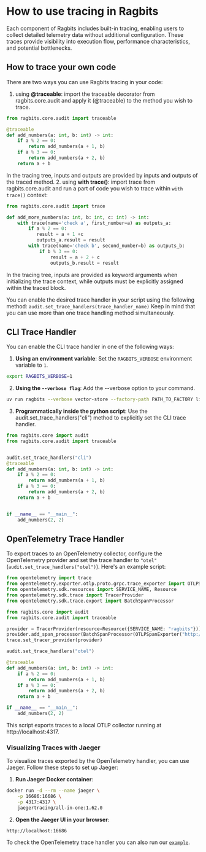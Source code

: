 # How to use tracing in Ragbits

Each component of Ragbits includes built-in tracing, enabling users to collect detailed telemetry data
without additional configuration. These traces provide visibility into execution flow, performance characteristics,
and potential bottlenecks.


## How to trace your own code

There are two ways you can use Ragbits tracing in your code:

1. using **@traceable**:
   import the traceable decorator from ragbits.core.audit and apply it (@traceable) to the method you wish to trace.
```python
from ragbits.core.audit import traceable

@traceable
def add_numbers(a: int, b: int) -> int:
    if a % 2 == 0:
        return add_numbers(a + 1, b)
    if a % 3 == 0:
        return add_numbers(a + 2, b)
    return a + b
```
   In the tracing tree, inputs and outputs are provided by inputs and outputs of the traced method.
2. using **with trace()**:
   import trace from ragbits.core.audit and run a part of code you wish to trace within `with trace()` context:
```python
from ragbits.core.audit import trace

def add_more_numbers(a: int, b: int, c: int) -> int:
    with trace(name='check a', first_number=a) as outputs_a:
        if a % 2 == 0:
           result = a + 1 +c
           outputs_a.result = result
        with trace(name='check b', second_number=b) as outputs_b:
            if b % 3 == 0:
                result = a + 2 + c
                outputs_b.result = result
```
   In the tracing tree, inputs are provided as keyword arguments when initializing the trace context,
   while outputs must be explicitly assigned within the traced block.


You can enable the desired trace handler in your script using the following method:
```audit.set_trace_handlers(trace_handler_name)```
Keep in mind that you can use more than one trace handling method simultaneously.

## CLI Trace Handler
You can enable the CLI trace handler in one of the following ways:

1. **Using an environment variable**:
   Set the `RAGBITS_VERBOSE` environment variable to `1`.
```bash
export RAGBITS_VERBOSE=1
```
2. **Using the `--verbose flag`**:
   Add the --verbose option to your command.
```bash
uv run ragbits --verbose vector-store --factory-path PATH_TO_FACTORY list
```
3. **Programmatically inside the python script**:
   Use the audit.set_trace_handlers("cli") method to explicitly set the CLI trace handler.
```python
from ragbits.core import audit
from ragbits.core.audit import traceable


audit.set_trace_handlers("cli")
@traceable
def add_numbers(a: int, b: int) -> int:
    if a % 2 == 0:
        return add_numbers(a + 1, b)
    if a % 3 == 0:
        return add_numbers(a + 2, b)
    return a + b


if __name__ == "__main__":
    add_numbers(2, 2)
```

## OpenTelemetry Trace Handler
To export traces to an OpenTelemetry collector, configure the OpenTelemetry provider
and set the trace handler to `"otel"` (`audit.set_trace_handlers("otel")`). Here's an example script:

```python
from opentelemetry import trace
from opentelemetry.exporter.otlp.proto.grpc.trace_exporter import OTLPSpanExporter
from opentelemetry.sdk.resources import SERVICE_NAME, Resource
from opentelemetry.sdk.trace import TracerProvider
from opentelemetry.sdk.trace.export import BatchSpanProcessor

from ragbits.core import audit
from ragbits.core.audit import traceable

provider = TracerProvider(resource=Resource({SERVICE_NAME: "ragbits"}))
provider.add_span_processor(BatchSpanProcessor(OTLPSpanExporter("http://localhost:4317", insecure=True)))
trace.set_tracer_provider(provider)

audit.set_trace_handlers("otel")

@traceable
def add_numbers(a: int, b: int) -> int:
    if a % 2 == 0:
        return add_numbers(a + 1, b)
    if a % 3 == 0:
        return add_numbers(a + 2, b)
    return a + b

if __name__ == "__main__":
    add_numbers(2, 2)
```
This script exports traces to a local OTLP collector running at http://localhost:4317.

### Visualizing Traces with Jaeger
To visualize traces exported by the OpenTelemetry handler, you can use Jaeger.
Follow these steps to set up Jaeger:

1. **Run Jaeger Docker container**:
```bash
docker run -d --rm --name jaeger \
    -p 16686:16686 \
    -p 4317:4317 \
    jaegertracing/all-in-one:1.62.0
```
2. **Open the Jaeger UI in your browser**:

```
http://localhost:16686
```
To check the OpenTelemetry trace handler you can also run our
[`example`](https://github.com/deepsense-ai/ragbits/blob/main/examples/document-search/otel.py).
